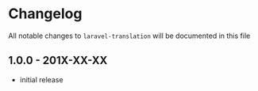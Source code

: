 # Changelog

All notable changes to `laravel-translation` will be documented in this file

## 1.0.0 - 201X-XX-XX

-   initial release
